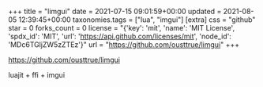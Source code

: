 +++
title = "limgui"
date = 2021-07-15 09:01:59+00:00
updated = 2021-08-05 12:39:45+00:00
taxonomies.tags = ["lua", "imgui"]
[extra]
css = "github"
star = 0
forks_count = 0
license = "{'key': 'mit', 'name': 'MIT License', 'spdx_id': 'MIT', 'url': 'https://api.github.com/licenses/mit', 'node_id': 'MDc6TGljZW5zZTEz'}"
url = "https://github.com/ousttrue/limgui"
+++

<https://github.com/ousttrue/limgui>

luajit + ffi + imgui
